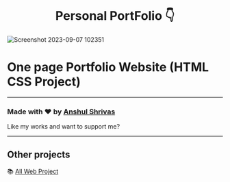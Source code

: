 <h1 align="center">Personal PortFolio 👇</h1>



![Screenshot 2023-09-07 102351](https://github.com/anshul-132002/Personal_Portfolio/assets/128448038/c0e80c74-28d9-4302-8da2-b8ccbdf860f4)

# One page Portfolio Website (HTML CSS Project)


---

### Made with ❤️ by [Anshul Shrivas](https://www.instagram.com/anshul_shrivas____13/)

Like my works and want to support me?



---

## Other projects

📚 [All Web Project ](https://github.com/anshul-132002)
  


